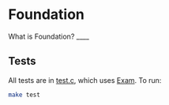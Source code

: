 # Foundation

What is Foundation? ____

## Tests

All tests are in [test.c](./test.c), which uses [Exam](../Exam). To run:

```bash
make test
```